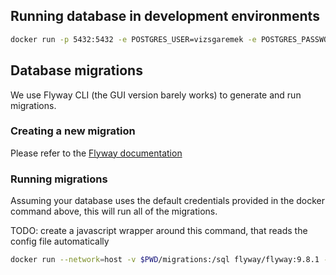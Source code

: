 ## Running database in development environments

```bash
docker run -p 5432:5432 -e POSTGRES_USER=vizsgaremek -e POSTGRES_PASSWORD=vizsgaremek -d --name postgres postgres:15.1
```

## Database migrations

We use Flyway CLI (the GUI version barely works) to generate and run migrations.

### Creating a new migration

Please refer to the [Flyway documentation](https://flywaydb.org/documentation/concepts/migrations)

### Running migrations

Assuming your database uses the default credentials provided in the docker command above, this will run all of the migrations.

TODO: create a javascript wrapper around this command, that reads the config file automatically

```bash
docker run --network=host -v $PWD/migrations:/sql flyway/flyway:9.8.1 -user=vizsgaremek -password=vizsgaremek -url="jdbc:postgresql://localhost:5432/vizsgaremek" -locations=filesystem:/sql migrate
```